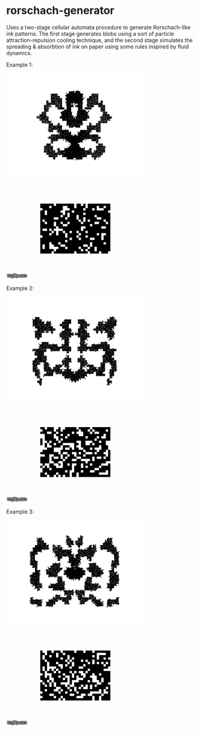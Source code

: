 # rorschach-generator

Uses a two-stage cellular automata procedure to generate Rorschach-like ink patterns. The first stage generates blobs using a sort of particle attraction-repulsion cooling technique, and the second stage simulates the spreading & absorbtion of ink on paper using some rules inspired by fluid dynamics.

Example 1:

![squatting_man.png](readme_imgs/squatting_man.png?raw=true "squatting_man.png")
![squatting_man.gif](readme_imgs/squatting_man.gif?raw=true "squatting_man.gif")

Example 2:

![catboy.png](readme_imgs/catboy.png?raw=true "catboy.png")
![catboy.gif](readme_imgs/catboy.gif?raw=true "catboy.gif")

Example 3:

![owl_being_hugged_by_a_bat.png](readme_imgs/owl_being_hugged_by_a_bat.png?raw=true "owl_being_hugged_by_a_bat.png")
![owl_being_hugged_by_a_bat.gif](readme_imgs/owl_being_hugged_by_a_bat.gif?raw=true "owl_being_hugged_by_a_bat.gif")

